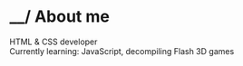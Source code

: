 # __/ About me

HTML & CSS developer<br>
Currently learning: JavaScript, decompiling Flash 3D games
